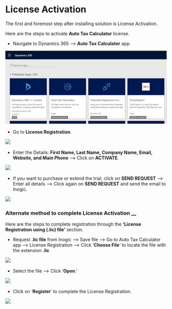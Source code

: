 # License Activation

The first and foremost step after installing solution is License Activation.

Here are the steps to activate **Auto Tax Calculator** license.

* Navigate to Dynamics 365 --> **Auto Tax Calculator** app.

![](../../.gitbook/assets/Lic.Act.png)

* Go to **License Registration**.

![](<../../.gitbook/assets/Lic\_2 - Copy.png>)

* Enter the Details: **First Name, Last Name, Company Name, Email, Website, and Main Phone** --> Click on **ACTIVATE**.

![](<../../.gitbook/assets/Lic\_3 - Copy 1.png>)

* If you want to purchase or extend the trial, click on **SEND REQUEST** --> Enter all details --> Click again on **SEND REQUEST** and send the email to Inogic.

![](<../../.gitbook/assets/Lic\_3 - Copy 2.png>)

### Alternate method to complete License Activation __&#x20;

Here are the steps to complete registration through the **‘License Registration using (.lic) file’** section.

* Request **.lic file** from Inogic --> Save file --> Go to Auto Tax Calculator app --> License Registration --> Click ‘**Choose File**’ to locate the file with the extension **.lic**

![](<../../.gitbook/assets/Lic\_4 - Copy (1).png>)

* Select the file --> Click ‘**Open**.’

![](<../../.gitbook/assets/Lic\_5 (5).png>)

* Click on ‘**Register**’ to complete the License Registration.

![](<../../.gitbook/assets/Lic\_6 - Copy.png>)

